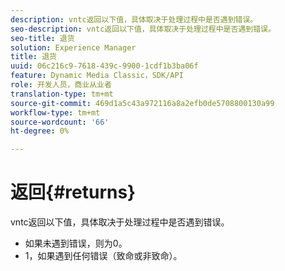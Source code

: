 ```yaml
---
description: vntc返回以下值，具体取决于处理过程中是否遇到错误。
seo-description: vntc返回以下值，具体取决于处理过程中是否遇到错误。
seo-title: 退货
solution: Experience Manager
title: 退货
uuid: 06c216c9-7618-439c-9900-1cdf1b3ba06f
feature: Dynamic Media Classic，SDK/API
role: 开发人员，商业从业者
translation-type: tm+mt
source-git-commit: 469d1a5c43a972116a8a2efb0de5708800130a99
workflow-type: tm+mt
source-wordcount: '66'
ht-degree: 0%

---
```



# 返回{#returns}

vntc返回以下值，具体取决于处理过程中是否遇到错误。

* 如果未遇到错误，则为0。
* 1，如果遇到任何错误（致命或非致命）。


